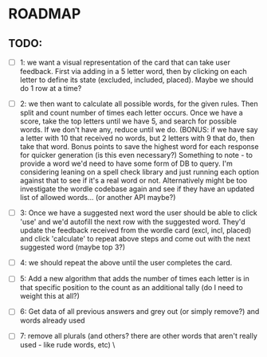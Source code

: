 # ROADMAP

## TODO:

- [ ] 1: we want a visual representation of the card that can take user feedback. First via adding
      in a 5 letter word, then by clicking on each letter to define its state (excluded, included,
      placed). Maybe we should do 1 row at a time?

- [ ] 2: we then want to calculate all possible words, for the given rules. Then split and count
      number of times each letter occurs. Once we have a score, take the top letters until we have
      5, and search for possible words. If we don't have any, reduce until we do. (BONUS: if we
      have say a letter with 10 that received no words, but 2 letters with 9 that do, then take
      that word. Bonus points to save the highest word for each response for quicker generation
      (is this even necessary?)
      Something to note - to provide a word we'd need to have some form of DB to query. I'm
      considering leaning on a spell check library and just running each option against that to
      see if it's a real word or not. Alternatively might be too investigate the wordle codebase
      again and see if they have an updated list of allowed words... (or another API maybe?)

- [ ] 3: Once we have a suggested next word the user should be able to click 'use' and we'd
      autofill the next row with the suggested word. They'd update the feedback received from the
      wordle card (excl, incl, placed) and click 'calculate' to repeat above steps and come out
      with the next suggested word (maybe top 3?)

- [ ] 4: we should repeat the above until the user completes the card.

- [ ] 5: Add a new algorithm that adds the number of times each letter is in that specific position to the count as 
  an additional tally (do I need to weight this at all?)
- [ ] 6: Get data of all previous answers and grey out (or simply remove?) and words already used
-  [ ] 7: remove all plurals (and others? there are other words that aren't really used - like rude words, etc)
\
